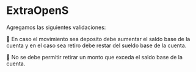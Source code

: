 # ExtraOpenS
Agregamos las siguientes validaciones:

 En caso el movimiento sea deposito debe aumentar el saldo base de la cuenta y en el caso sea retiro debe restar del sueldo base de la cuenta. 

 No se debe permitir retirar un monto que exceda el saldo base de la cuenta.
